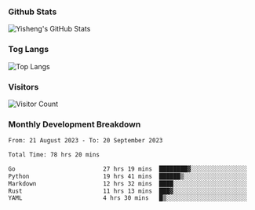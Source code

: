 ### Github Stats
![Yisheng's GitHub Stats](https://github-readme-stats-9qabuvhk1-gongyisheng.vercel.app/api?username=gongyisheng&count_private=true&show_icons=true)
### Tog Langs
![Top Langs](https://github-readme-stats-9qabuvhk1-gongyisheng.vercel.app/api/top-langs/?username=gongyisheng&layout=compact)
### Visitors
![Visitor Count](https://profile-counter.glitch.me/gongyisheng/count.svg)
### Monthly Development Breakdown
<!--START_SECTION:waka-->

```txt
From: 21 August 2023 - To: 20 September 2023

Total Time: 78 hrs 20 mins

Go                         27 hrs 19 mins  ████████▓░░░░░░░░░░░░░░░░   34.88 %
Python                     19 hrs 41 mins  ██████▒░░░░░░░░░░░░░░░░░░   25.13 %
Markdown                   12 hrs 32 mins  ████░░░░░░░░░░░░░░░░░░░░░   16.01 %
Rust                       11 hrs 13 mins  ███▓░░░░░░░░░░░░░░░░░░░░░   14.33 %
YAML                       4 hrs 30 mins   █▒░░░░░░░░░░░░░░░░░░░░░░░   05.77 %
```

<!--END_SECTION:waka-->
